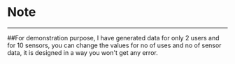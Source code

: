 # Note
<hr>
##For demonstration purpose, I have generated data for only 2 users and for 10 sensors, you can change the values for no of uses and no of sensor data, it is designed in a way you won't get any error.
